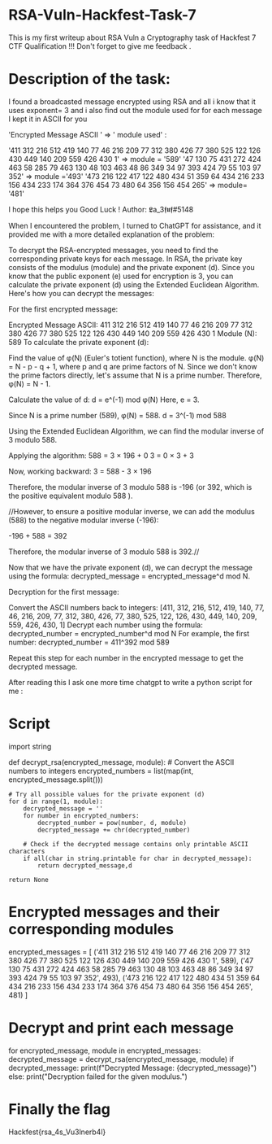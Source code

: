 # RSA-Vuln-Hackfest-Task-7
This is my first writeup about RSA Vuln a Cryptography task of Hackfest 7 CTF Qualification !!! Don't forget to give me feedback .

# Description of the task:

I found a broadcasted message encrypted using RSA and all i know that it uses exponent= 3 and i also find out the module used for for each message 
I kept it in ASCII for you 

'Encrypted Message ASCII '   => ' module used' : 

'411 312 216 512 419 140 77 46 216 209 77 312 380 426 77 380 525 122 126 430  449 140 209 559 426 430 1'    => module = '589'
'47 130 75 431 272 424 463 58 285 79 463 130 48 103 463 48 86 349 34 97 393 424 79 55 103 97 352' => module ='493'
'473 216 122 417 122 480 434 51 359 64 434 216 233 156 434 233 174 364 376 454 73 480 64 356 156 454 265' => module= '481'


I hope this helps you 
Good Luck !
Author: 𝕷a_3𝖋𝖚𝖋#5148

When I encountered the problem, I turned to ChatGPT for assistance, and it provided me with a more detailed explanation of the problem:

To decrypt the RSA-encrypted messages, you need to find the corresponding private keys for each message. In RSA, the private key consists of the modulus (module) and the private exponent (d). Since you know that the public exponent (e) used for encryption is 3, you can calculate the private exponent (d) using the Extended Euclidean Algorithm. Here's how you can decrypt the messages:

For the first encrypted message:

Encrypted Message ASCII: 411 312 216 512 419 140 77 46 216 209 77 312 380 426 77 380 525 122 126 430 449 140 209 559 426 430 1
Module (N): 589
To calculate the private exponent (d):

Find the value of φ(N) (Euler's totient function), where N is the module.
φ(N) = N - p - q + 1, where p and q are prime factors of N.
Since we don't know the prime factors directly, let's assume that N is a prime number.
Therefore, φ(N) = N - 1.

Calculate the value of d:
d = e^(-1) mod φ(N)
Here, e = 3.

Since N is a prime number (589), φ(N) = 588.
d = 3^(-1) mod 588

Using the Extended Euclidean Algorithm, we can find the modular inverse of 3 modulo 588.

Applying the algorithm:
588 = 3 × 196 + 0
3 = 0 × 3 + 3

Now, working backward:
3 = 588 - 3 × 196

Therefore, the modular inverse of 3 modulo 588 is -196 (or 392, which is the positive equivalent modulo 588 ). 

//However, to ensure a positive modular inverse, we can add the modulus (588) to the negative modular inverse (-196):

-196 + 588 = 392

Therefore, the modular inverse of 3 modulo 588 is 392.//


Now that we have the private exponent (d), we can decrypt the message using the formula: decrypted_message = encrypted_message^d mod N.

Decryption for the first message:

Convert the ASCII numbers back to integers: [411, 312, 216, 512, 419, 140, 77, 46, 216, 209, 77, 312, 380, 426, 77, 380, 525, 122, 126, 430, 449, 140, 209, 559, 426, 430, 1]
Decrypt each number using the formula: decrypted_number = encrypted_number^d mod N
For example, the first number:
decrypted_number = 411^392 mod 589

Repeat this step for each number in the encrypted message to get the decrypted message.

After reading this I ask one more time chatgpt to write a python script for me :

# Script 

import string

def decrypt_rsa(encrypted_message, module):
    # Convert the ASCII numbers to integers
    encrypted_numbers = list(map(int, encrypted_message.split()))

    # Try all possible values for the private exponent (d)
    for d in range(1, module):
        decrypted_message = ''
        for number in encrypted_numbers:
            decrypted_number = pow(number, d, module)
            decrypted_message += chr(decrypted_number)
            
        # Check if the decrypted message contains only printable ASCII characters
        if all(char in string.printable for char in decrypted_message):
            return decrypted_message,d

    return None

# Encrypted messages and their corresponding modules
encrypted_messages = [
    ('411 312 216 512 419 140 77 46 216 209 77 312 380 426 77 380 525 122 126 430 449 140 209 559 426 430 1', 589),
    ('47 130 75 431 272 424 463 58 285 79 463 130 48 103 463 48 86 349 34 97 393 424 79 55 103 97 352', 493),
    ('473 216 122 417 122 480 434 51 359 64 434 216 233 156 434 233 174 364 376 454 73 480 64 356 156 454 265', 481)
]

# Decrypt and print each message
for encrypted_message, module in encrypted_messages:
    decrypted_message = decrypt_rsa(encrypted_message, module)
    if decrypted_message:
        print(f"Decrypted Message: {decrypted_message}")
    else:
        print("Decryption failed for the given modulus.")


# Finally the flag

Hackfest{rsa_4s_Vu3lnerb4l}

